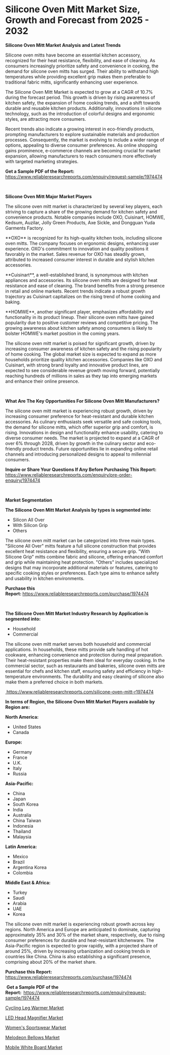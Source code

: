 <p><h1>Silicone Oven Mitt Market Size, Growth and Forecast from 2025 - 2032</h1></p><p><strong>Silicone Oven Mitt Market Analysis and Latest Trends</strong></p>
<p><p>Silicone oven mitts have become an essential kitchen accessory, recognized for their heat resistance, flexibility, and ease of cleaning. As consumers increasingly prioritize safety and convenience in cooking, the demand for silicone oven mitts has surged. Their ability to withstand high temperatures while providing excellent grip makes them preferable to traditional fabric mitts, significantly enhancing user experience.</p><p>The Silicone Oven Mitt Market is expected to grow at a CAGR of 10.7% during the forecast period. This growth is driven by rising awareness of kitchen safety, the expansion of home cooking trends, and a shift towards durable and reusable kitchen products. Additionally, innovations in silicone technology, such as the introduction of colorful designs and ergonomic styles, are attracting more consumers. </p><p>Recent trends also indicate a growing interest in eco-friendly products, prompting manufacturers to explore sustainable materials and production processes. Consequently, the market is evolving to include a wider range of options, appealing to diverse consumer preferences. As online shopping gains prominence, e-commerce channels are becoming crucial for market expansion, allowing manufacturers to reach consumers more effectively with targeted marketing strategies.</p></p>
<p><strong>Get a Sample PDF of the Report:&nbsp;</strong> <a href="https://www.reliableresearchreports.com/enquiry/request-sample/1974474?utm_campaign=7&utm_medium=2&utm_source=Github&utm_content=ia&utm_term=08022025&utm_id=silicone-oven-mitt">https://www.reliableresearchreports.com/enquiry/request-sample/1974474</a></p>
<p>&nbsp;</p>
<p><strong>Silicone Oven Mitt Major Market Players</strong></p>
<p><p>The silicone oven mitt market is characterized by several key players, each striving to capture a share of the growing demand for kitchen safety and convenience products. Notable companies include OXO, Cuisinart, HOMWE, Kedsum, Auzilar, Jolly Green Products, Axe Sickle, and Dongguan Yuda Garments Factory.</p><p>**OXO** is recognized for its high-quality kitchen tools, including silicone oven mitts. The company focuses on ergonomic designs, enhancing user experience. OXO's commitment to innovation and quality positions it favorably in the market. Sales revenue for OXO has steadily grown, attributed to increased consumer interest in durable and stylish kitchen accessories.</p><p>**Cuisinart**, a well-established brand, is synonymous with kitchen appliances and accessories. Its silicone oven mitts are designed for heat resistance and ease of cleaning. The brand benefits from a strong presence in retail and online markets. Recent trends indicate a robust growth trajectory as Cuisinart capitalizes on the rising trend of home cooking and baking.</p><p>**HOMWE**, another significant player, emphasizes affordability and functionality in its product lineup. Their silicone oven mitts have gained popularity due to positive customer reviews and competitive pricing. The growing awareness about kitchen safety among consumers is likely to bolster HOMWE's market position in the coming years.</p><p>The silicone oven mitt market is poised for significant growth, driven by increasing consumer awareness of kitchen safety and the rising popularity of home cooking. The global market size is expected to expand as more households prioritize quality kitchen accessories. Companies like OXO and Cuisinart, with strong brand loyalty and innovative product lines, are expected to see considerable revenue growth moving forward, potentially reaching hundreds of millions in sales as they tap into emerging markets and enhance their online presence.</p></p>
<p>&nbsp;</p>
<p><strong>What Are The Key Opportunities For Silicone Oven Mitt Manufacturers?</strong></p>
<p><p>The silicone oven mitt market is experiencing robust growth, driven by increasing consumer preference for heat-resistant and durable kitchen accessories. As culinary enthusiasts seek versatile and safe cooking tools, the demand for silicone mitts, which offer superior grip and comfort, is rising. Innovations in design and functionality enhance usability, catering to diverse consumer needs. The market is projected to expand at a CAGR of over 6% through 2028, driven by growth in the culinary sector and eco-friendly product trends. Future opportunities lie in expanding online retail channels and introducing personalized designs to appeal to millennial consumers.</p></p>
<p><strong>Inquire or Share Your Questions If Any Before Purchasing This Report:</strong> <a href="https://www.reliableresearchreports.com/enquiry/pre-order-enquiry/1974474?utm_campaign=7&utm_medium=2&utm_source=Github&utm_content=ia&utm_term=08022025&utm_id=silicone-oven-mitt">https://www.reliableresearchreports.com/enquiry/pre-order-enquiry/1974474</a></p>
<p>&nbsp;</p>
<p><strong>Market Segmentation</strong></p>
<p><strong>The Silicone Oven Mitt Market Analysis by types is segmented into:</strong></p>
<p><ul><li>Silicon All Over</li><li>With Silicon Grip</li><li>Others</li></ul></p>
<p><p>The silicone oven mitt market can be categorized into three main types. "Silicone All Over" mitts feature a full silicone construction that provides excellent heat resistance and flexibility, ensuring a secure grip. "With Silicone Grip" mitts combine fabric and silicone, offering enhanced comfort and grip while maintaining heat protection. "Others" includes specialized designs that may incorporate additional materials or features, catering to specific cooking styles or preferences. Each type aims to enhance safety and usability in kitchen environments.</p></p>
<p><strong>Purchase this Report:&nbsp;</strong><a href="https://www.reliableresearchreports.com/purchase/1974474?utm_campaign=7&utm_medium=2&utm_source=Github&utm_content=ia&utm_term=08022025&utm_id=silicone-oven-mitt">https://www.reliableresearchreports.com/purchase/1974474</a></p>
<p>&nbsp;</p>
<p><strong>The Silicone Oven Mitt Market Industry Research by Application is segmented into:</strong></p>
<p><ul><li>Household</li><li>Commercial</li></ul></p>
<p><p>The silicone oven mitt market serves both household and commercial applications. In households, these mitts provide safe handling of hot cookware, enhancing convenience and protection during meal preparation. Their heat-resistant properties make them ideal for everyday cooking. In the commercial sector, such as restaurants and bakeries, silicone oven mitts are essential for chefs and kitchen staff, ensuring safety and efficiency in high-temperature environments. The durability and easy cleaning of silicone also make them a preferred choice in both markets.</p></p>
<p><a href="https://www.reliableresearchreports.com/silicone-oven-mitt-r1974474?utm_campaign=7&utm_medium=2&utm_source=Github&utm_content=ia&utm_term=08022025&utm_id=silicone-oven-mitt">&nbsp;https://www.reliableresearchreports.com/silicone-oven-mitt-r1974474</a></p>
<p><strong>In terms of Region, the Silicone Oven Mitt Market Players available by Region are:</strong></p>
<p>
    <p> <strong> North America: </strong>
        <ul>
            <li>United States</li>
            <li>Canada</li>
        </ul>
        </p> 
    <p> <strong> Europe: </strong>
        <ul>
            <li>Germany</li>
            <li>France</li>
            <li>U.K.</li>
            <li>Italy</li>
            <li>Russia</li>
        </ul>
        </p> 
    <p> <strong> Asia-Pacific: </strong>
        <ul>
            <li>China</li>
            <li>Japan</li>
            <li>South Korea</li>
            <li>India</li>
            <li>Australia</li>
            <li>China Taiwan</li>
            <li>Indonesia</li>
            <li>Thailand</li>
            <li>Malaysia</li>
        </ul>
        </p> 
    <p> <strong> Latin America: </strong>
        <ul>
            <li>Mexico</li>
            <li>Brazil</li>
            <li>Argentina Korea</li>
            <li>Colombia</li>
        </ul>
        </p> 
    <p> <strong> Middle East & Africa: </strong>
        <ul>
            <li>Turkey</li>
            <li>Saudi</li>
            <li>Arabia</li>
            <li>UAE</li>
            <li>Korea</li>
        </ul>
    </p>
    </p>
<p><p>The silicone oven mitt market is experiencing robust growth across key regions. North America and Europe are anticipated to dominate, capturing approximately 35% and 30% of the market share, respectively, due to rising consumer preferences for durable and heat-resistant kitchenware. The Asia-Pacific region is expected to grow rapidly, with a projected share of around 25%, driven by increasing urbanization and cooking trends in countries like China. China is also establishing a significant presence, comprising about 20% of the market share.</p></p>
<p><strong>Purchase this Report: </strong><a href="https://www.reliableresearchreports.com/purchase/1974474?utm_campaign=7&utm_medium=2&utm_source=Github&utm_content=ia&utm_term=08022025&utm_id=silicone-oven-mitt">https://www.reliableresearchreports.com/purchase/1974474</a></p>
<p>&nbsp;<strong>Get a Sample PDF of the Report:&nbsp;&nbsp;</strong><a href="https://www.reliableresearchreports.com/enquiry/request-sample/1974474?utm_campaign=7&utm_medium=2&utm_source=Github&utm_content=ia&utm_term=08022025&utm_id=silicone-oven-mitt">https://www.reliableresearchreports.com/enquiry/request-sample/1974474</a></p>
<p><strong></strong></p>
<p><p><a href="https://github.com/carendesrochers299/Market-Research-Report-List-1/blob/main/cycling-leg-warmer-market.md?utm_campaign=7&utm_medium=2&utm_source=Github&utm_content=ia&utm_term=08022025&utm_id=silicone-oven-mitt">Cycling Leg Warmer Market</a></p><p><a href="https://github.com/alanepetevi/Market-Research-Report-List-1/blob/main/led-head-magnifier-market.md?utm_campaign=7&utm_medium=2&utm_source=Github&utm_content=ia&utm_term=08022025&utm_id=silicone-oven-mitt">LED Head Magnifier Market</a></p><p><a href="https://github.com/hannajuana198484/Market-Research-Report-List-1/blob/main/womens-sportswear-market.md?utm_campaign=7&utm_medium=2&utm_source=Github&utm_content=ia&utm_term=08022025&utm_id=silicone-oven-mitt">Women's Sportswear Market</a></p><p><a href="https://github.com/zitanebeibit9/Market-Research-Report-List-1/blob/main/melodeon-bellows-market.md?utm_campaign=7&utm_medium=2&utm_source=Github&utm_content=ia&utm_term=08022025&utm_id=silicone-oven-mitt">Melodeon Bellows Market</a></p><p><a href="https://github.com/loppibsr/Market-Research-Report-List-1/blob/main/mobile-white-board-market.md?utm_campaign=7&utm_medium=2&utm_source=Github&utm_content=ia&utm_term=08022025&utm_id=silicone-oven-mitt">Mobile White Board Market</a></p></p>